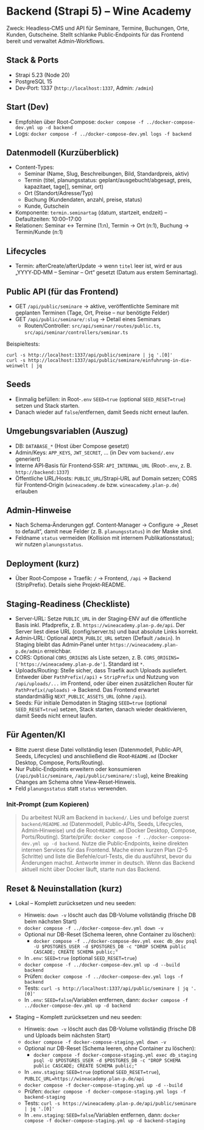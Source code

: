 # Backend (Strapi 5) – Wine Academy

Zweck: Headless‑CMS und API für Seminare, Termine, Buchungen, Orte, Kunden, Gutscheine. Stellt schlanke Public‑Endpoints für das Frontend bereit und verwaltet Admin‑Workflows.

## Stack & Ports
- Strapi 5.23 (Node 20)
- PostgreSQL 15
- Dev‑Port: 1337 (`http://localhost:1337`, Admin: `/admin`)

## Start (Dev)
- Empfohlen über Root‑Compose: `docker compose -f ../docker-compose-dev.yml up -d backend`
- Logs: `docker compose -f ../docker-compose-dev.yml logs -f backend`

## Datenmodell (Kurzüberblick)
- Content‑Types: 
  - Seminar (Name, Slug, Beschreibungen, Bild, Standardpreis, aktiv)
  - Termin (titel, planungsstatus: geplant/ausgebucht/abgesagt, preis, kapazitaet, tage[], seminar, ort)
  - Ort (Standort/Adresse/Typ)
  - Buchung (Kundendaten, anzahl, preise, status)
  - Kunde, Gutschein
- Komponente: `termin.seminartag` (datum, startzeit, endzeit) – Defaultzeiten: 10:00–17:00
- Relationen: Seminar ↔ Termine (1:n), Termin → Ort (n:1), Buchung → Termin/Kunde (n:1)

## Lifecycles
- Termin: afterCreate/afterUpdate → wenn `titel` leer ist, wird er aus „YYYY‑DD‑MM – Seminar – Ort“ gesetzt (Datum aus erstem Seminartag).

## Public API (für das Frontend)
- GET `/api/public/seminare` → aktive, veröffentlichte Seminare mit geplanten Terminen (Tage, Ort, Preise – nur benötigte Felder)
- GET `/api/public/seminare/:slug` → Detail eines Seminars
  - Routen/Controller: `src/api/seminar/routes/public.ts`, `src/api/seminar/controllers/seminar.ts`

Beispieltests:
```
curl -s http://localhost:1337/api/public/seminare | jq '.[0]'
curl -s http://localhost:1337/api/public/seminare/einfuhrung-in-die-weinwelt | jq
```

## Seeds
- Einmalig befüllen: in Root‑`.env` `SEED=true` (optional `SEED_RESET=true`) setzen und Stack starten.
- Danach wieder auf `false`/entfernen, damit Seeds nicht erneut laufen.

## Umgebungsvariablen (Auszug)
- DB: `DATABASE_*` (Host über Compose gesetzt)
- Admin/Keys: `APP_KEYS`, `JWT_SECRET`, … (in Dev vom `backend/.env` generiert)
- Interne API‑Basis für Frontend‑SSR: `API_INTERNAL_URL` (Root‑`.env`, z. B. `http://backend:1337`)
 - Öffentliche URL/Hosts: `PUBLIC_URL`/Strapi‑URL auf Domain setzen; CORS für Frontend‑Origin (`wineacademy.de` bzw. `wineacademy.plan-p.de`) erlauben

## Admin‑Hinweise
- Nach Schema‑Änderungen ggf. Content‑Manager → Configure → „Reset to default“, damit neue Felder (z. B. `planungsstatus`) in der Maske sind.
- Feldname `status` vermeiden (Kollision mit internem Publikationsstatus); wir nutzen `planungsstatus`.

## Deployment (kurz)
- Über Root‑Compose + Traefik: `/` → Frontend, `/api` → Backend (StripPrefix). Details siehe Projekt‑README.

## Staging‑Readiness (Checkliste)
- Server‑URL: Setze `PUBLIC_URL` in der Staging‑ENV auf die öffentliche Basis inkl. Pfadprefix, z. B. `https://wineacademy.plan-p.de/api`. Der Server liest diese URL (config/server.ts) und baut absolute Links korrekt.
- Admin‑URL: Optional `ADMIN_PUBLIC_URL` setzen (Default `/admin`). In Staging bleibt das Admin‑Panel unter `https://wineacademy.plan-p.de/admin` erreichbar.
- CORS: Optional `CORS_ORIGINS` als Liste setzen, z. B. `CORS_ORIGINS=['https://wineacademy.plan-p.de']`. Standard ist `*`.
- Uploads/Routing: Stelle sicher, dass Traefik auch Uploads ausliefert. Entweder über `PathPrefix(/api)` + `StripPrefix` und Nutzung von `/api/uploads/...` im Frontend, oder über einen zusätzlichen Router für `PathPrefix(/uploads)` → Backend. Das Frontend erwartet standardmäßig `NEXT_PUBLIC_ASSETS_URL` (ohne `/api`).
- Seeds: Für initiale Demodaten in Staging `SEED=true` (optional `SEED_RESET=true`) setzen, Stack starten, danach wieder deaktivieren, damit Seeds nicht erneut laufen.

## Für Agenten/KI
- Bitte zuerst diese Datei vollständig lesen (Datenmodell, Public‑API, Seeds, Lifecycles) und anschließend die Root‑`README.md` (Docker Desktop, Compose, Ports/Routing).
- Nur Public‑Endpoints erweitern oder konsumieren (`/api/public/seminare`, `/api/public/seminare/:slug`), keine Breaking Changes am Schema ohne View‑Reset‑Hinweis.
- Feld `planungsstatus` statt `status` verwenden.

### Init‑Prompt (zum Kopieren)

> Du arbeitest NUR am Backend in `backend/`. Lies und befolge zuerst `backend/README.md` (Datenmodell, Public‑APIs, Seeds, Lifecycles, Admin‑Hinweise) und die Root‑`README.md` (Docker Desktop, Compose, Ports/Routing). Starte/prüfe: `docker compose -f ../docker-compose-dev.yml up -d backend`. Nutze die Public‑Endpoints, keine direkten internen Services für das Frontend. Mache einen kurzen Plan (2–5 Schritte) und liste die Befehle/curl‑Tests, die du ausführst, bevor du Änderungen machst. Antworte immer in deutsch. Wenn das Backend aktuell nicht über Docker läuft, starte nun das Backend. 

## Reset & Neuinstallation (kurz)

- Lokal – Komplett zurücksetzen und neu seeden:
  - Hinweis: `down -v` löscht auch das DB-Volume vollständig (frische DB beim nächsten Start)
  - `docker compose -f ../docker-compose-dev.yml down -v`
  - Optional nur DB-Reset (Schema leeren, ohne Container zu löschen):
    - `docker compose -f ../docker-compose-dev.yml exec db_dev psql -U $POSTGRES_USER -d $POSTGRES_DB -c "DROP SCHEMA public CASCADE; CREATE SCHEMA public;"`
  - In `.env`: `SEED=true` (optional `SEED_RESET=true`)
  - `docker compose -f ../docker-compose-dev.yml up -d --build backend`
  - Prüfen: `docker compose -f ../docker-compose-dev.yml logs -f backend`
  - Tests: `curl -s http://localhost:1337/api/public/seminare | jq '.[0]'`
  - In `.env`: `SEED=false`/Variablen entfernen, dann: `docker compose -f ../docker-compose-dev.yml up -d backend`

- Staging – Komplett zurücksetzen und neu seeden:
  - Hinweis: `down -v` löscht auch das DB-Volume vollständig (frische DB und Uploads beim nächsten Start)
  - `docker compose -f docker-compose-staging.yml down -v`
  - Optional nur DB-Reset (Schema leeren, ohne Container zu löschen):
    - `docker compose -f docker-compose-staging.yml exec db_staging psql -U $POSTGRES_USER -d $POSTGRES_DB -c "DROP SCHEMA public CASCADE; CREATE SCHEMA public;"`
  - In `.env.staging`: `SEED=true` (optional `SEED_RESET=true`), `PUBLIC_URL=https://wineacademy.plan-p.de/api`
  - `docker compose -f docker-compose-staging.yml up -d --build`
  - Prüfen: `docker compose -f docker-compose-staging.yml logs -f backend-staging`
  - Tests: `curl -s https://wineacademy.plan-p.de/api/public/seminare | jq '.[0]'`
  - In `.env.staging`: `SEED=false`/Variablen entfernen, dann: `docker compose -f docker-compose-staging.yml up -d backend-staging`
